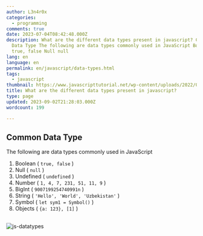 ```yaml
---
author: L3n4r0x
categories:
  - programming
comments: true
date: 2023-07-04T08:42:48.000Z
description: What are the different data types present in javascript? Common
  Data Type The following are data types commonly used in JavaScript Boolean
  true, false Null null
lang: en
language: en
permalink: en/javascript/data-types.html
tags:
  - javascript
thumbnail: https://www.javascripttutorial.net/wp-content/uploads/2022/01/JavaScript-data-types.svg
title: What are the different data types present in javascript?
type: page
updated: 2023-09-02T21:28:03.000Z
wordcount: 199

---
```


## Common Data Type
The following are data types commonly used in JavaScript

1. Boolean ( `true, false` )
2. Null ( `null` )
3. Undefined ( `undefined` )
4. Number ( `1, 4, 7, 231, 51, 11, 9` )
5. BigInt ( `9007199254740991n` )
6. String ( `'Hello', 'World', 'Uzbekistan'` )
7. Symbol ( `let sym1 = Symbol()` )
8. Objects ( `{a: 123}, [1]` )

##

![js-datatypes](https://tutorial.techaltum.com/images/js-datatypes.jpg)